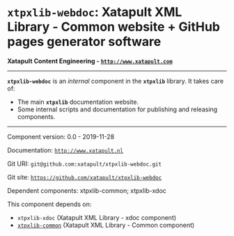 # `xtpxlib-webdoc`: Xatapult XML Library - Common website + GitHub pages generator software

**Xatapult Content Engineering - [`http://www.xatapult.com`](http://www.xatapult.com)**

---------- 


**`xtpxlib-webdoc`** is an *internal* component in the **`xtpxlib`** library. It takes care of:
    
* The main **`xtpxlib`** documentation website.
* Some internal scripts and documentation for publishing and releasing components.
  

----------

Component version: 0.0 - 2019-11-28

Documentation: [`http://www.xatapult.nl`](http://www.xatapult.nl)

Git URI: `git@github.com:xatapult/xtpxlib-webdoc.git`

Git site: [`https://github.com/xatapult/xtpxlib-webdoc`](https://github.com/xatapult/xtpxlib-webdoc)
      
Dependent components: xtpxlib-common; xtpxlib-xdoc

This component depends on:
* `xtpxlib-xdoc` (Xatapult XML Library - xdoc component)
* [`xtpxlib-common`](http://www.xatapult.nl) (Xatapult XML Library - Common component)
